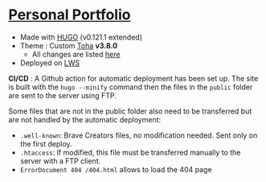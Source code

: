 # [Personal Portfolio](https://florianformentini.fr)

- Made with [HUGO](https://gohugo.io) (v0.121.1 extended)
- Theme : Custom [Toha](https://github.com/hugo-toha/toha) **v3.8.0**
  - All changes are listed [here](/themes/README.md)
- Deployed on [LWS](https://www.lws.fr/)


**CI/CD** : A Github action for automatic deployment has been set up. The site is built with the `hugo --minify` command then the files in the `public` folder are sent to the server using FTP. 

Some files that are not in the public folder also need to be transferred but are not handled by the automatic deployment:
  - `.well-known`: Brave Creators files, no modification needed. Sent only on the first deploy.
  - `.htaccess`: If modified, this file must be transferred manually to the server with a FTP client.
  - `ErrorDocument 404 /404.html` allows to load the 404 page
